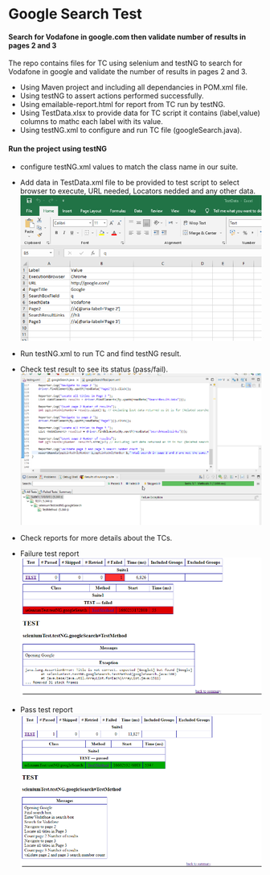 # Google Search Test

#### Search for Vodafone in google.com then validate number of results in pages 2 and 3 

The repo contains files for TC using selenium and testNG to search for Vodafone in google and validate the number of results in pages 2 and 3.

* Using Maven project and including all dependancies in POM.xml file.
* Using testNG to assert actions performed successfully.
* Using emailable-report.html for report from TC run by testNG.
* Using TestData.xlsx to provide data for TC script it contains (label,value) columns to mathc each label with its value.
* Using testNG.xml to configure and run TC file (googleSearch.java).

#### Run the project using testNG

- configure testNG.xml values to match the class name in our suite.
- Add data in TestData.xml file to be provided to test script to select browser to execute, URL needed, Locators nedded and any other data.
 ![Test Data](googleSearchTest/TestData.png)
- Run testNG.xml to run TC and find testNG result.
- Check test result to see its status (pass/fail).
 ![TestNGResult](googleSearchTest/TestNGResults.png)
 
- Check reports for more details about the TCs.
- Failure test report
 ![Failure Report](googleSearchTest/Failure-Report.png)
- Pass test report
 ![Pass Report](googleSearchTest/Pass-Report.png)
